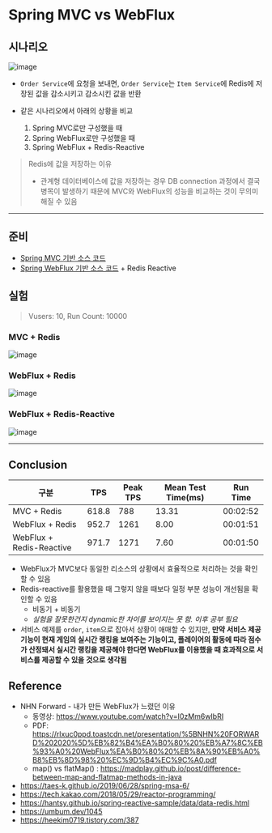 # Spring MVC vs WebFlux

## 시나리오
![image](https://user-images.githubusercontent.com/59307414/156568821-e19254ce-a762-4338-b8e7-e8daf1dcc5f6.png)

- `Order Service`에 요청을 보내면, `Order Service`는 `Item Service`에 Redis에 저장된 값을 감소시키고 감소시킨 값을 반환

- 같은 시나리오에서 아래의 상황을 비교
    1) Spring MVC로만 구성했을 때
    2) Spring WebFlux로만 구성했을 때
    3) Spring WebFlux + Redis-Reactive

> Redis에 값을 저장하는 이유
> - 관계형 데이터베이스에 값을 저장하는 경우 DB connection 과정에서 결국 병목이 발생하기 때문에 MVC와 WebFlux의 성능을 비교하는 것이 무의미해질 수 있음

---

## 준비
- [Spring MVC 기반 소스 코드](./mvc/)
- [Spring WebFlux 기반 소스 코드](./webflux/) + Redis Reactive

## 실험
> Vusers: 10, Run Count: 10000

### MVC + Redis
![image](https://user-images.githubusercontent.com/59307414/156555317-d5b0b0a3-8339-4d77-a493-5795006e31c3.png)

### WebFlux + Redis
![image](https://user-images.githubusercontent.com/59307414/156555293-8f1194f2-560b-4287-a379-eb002b525e54.png)

### WebFlux + Redis-Reactive
![image](https://user-images.githubusercontent.com/59307414/156565946-ef055241-5351-41c5-8b97-800ea35b5077.png)

---

## Conclusion

|구분|TPS|Peak TPS|Mean Test Time(ms)|Run Time|
|---|---|---|---|---|
|MVC + Redis|618.8|788|13.31|00:02:52|
|WebFlux + Redis|952.7|1261|8.00|00:01:51|
|WebFlux + Redis-Reactive|971.7|1271|7.60|00:01:50|

- WebFlux가 MVC보다 동일한 리소스의 상황에서 효율적으로 처리하는 것을 확인할 수 있음
- Redis-reactive를 활용했을 때 그렇지 않을 때보다 일정 부분 성능이 개선됨을 확인할 수 있음
    - 비동기 + 비동기
    - <i>실험을 잘못한건지 dynamic한 차이를 보이지는 못 함. 이후 공부 필요</i>
- 서비스 예제를 `order`, `item`으로 잡아서 상황이 애매할 수 있지만, <b>만약 서비스 제공 기능이 현재 게임의 실시간 랭킹을 보여주는 기능이고, 플레이어의 활동에 따라 점수가 산정돼서 실시간 랭킹을 제공해야 한다면 WebFlux를 이용했을 때 효과적으로 서비스를 제공할 수 있을 것으로 생각됨</b>


## Reference
- NHN Forward - 내가 만든 WebFlux가 느렸던 이유
    - 동영상: https://www.youtube.com/watch?v=I0zMm6wIbRI
    - PDF: https://rlxuc0ppd.toastcdn.net/presentation/%5BNHN%20FORWARD%202020%5D%EB%82%B4%EA%B0%80%20%EB%A7%8C%EB%93%A0%20WebFlux%EA%B0%80%20%EB%8A%90%EB%A0%B8%EB%8D%98%20%EC%9D%B4%EC%9C%A0.pdf
    - map() vs flatMap() : https://madplay.github.io/post/difference-between-map-and-flatmap-methods-in-java
- https://taes-k.github.io/2019/06/28/spring-msa-6/
- https://tech.kakao.com/2018/05/29/reactor-programming/
- https://hantsy.github.io/spring-reactive-sample/data/data-redis.html
- https://umbum.dev/1045
- https://heekim0719.tistory.com/387